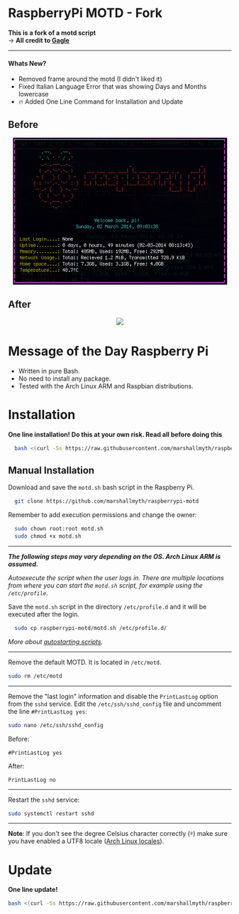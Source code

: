 RaspberryPi MOTD - Fork
====

   **This is a fork of a motd script**                          
   → **All credit to [Gagle](https://github.com/gagle/raspberrypi-motd)**
   
 ---
#### Whats New?

 - Removed frame around the motd (I didn't liked it)
 - Fixed Italian Language Error that was showing Days and Months lowercase
- 🔥 Added One Line Command for Installation and Update

## Before
<p align="center">
  <img src="https://github.com/gagle/raspberrypi-motd/blob/master/motd.png?raw=true"/>
</p>

## After
<p align="center">
  <img src="https://github.com/marshallmyth/raspberrypi-motd/blob/master/motd-noframe.png?raw=true"/>
</p>

# Message of the Day Raspberry Pi

- Written in pure Bash. 
- No need to install any package. 
- Tested with the Arch Linux ARM and Raspbian distributions.

# Installation
**One line installation! Do this at your own risk. Read all before doing this**                     
```bash
  bash <(curl -Ss https://raw.githubusercontent.com/marshallmyth/raspberrypi-motd/master/motdinstall.sh)
```
## Manual Installation
Download and save the `motd.sh` bash script in the Raspberry Pi. 
```bash
  git clone https://github.com/marshallmyth/raspberrypi-motd
```

Remember to add execution permissions and change the owner:

```bash
  sudo chown root:root motd.sh
  sudo chmod +x motd.sh
```
---

***The following steps may vary depending on the OS. Arch Linux ARM is assumed.***

*Autoexecute the script when the user logs in. There are multiple locations from where you can start the `motd.sh` script, for example using the `/etc/profile`.*

Save the `motd.sh` script in the directory `/etc/profile.d` and it will be executed after the login. 
```bash
  sudo cp raspberrypi-motd/motd.sh /etc/profile.d/
  ```
*More about [autostarting scripts](https://wiki.archlinux.org/index.php/Bash#Configuration_file_sourcing_order_at_startup).*

---

 Remove the default MOTD. It is located in `/etc/motd`.
  
  ```bash
  sudo rm /etc/motd
  ```
  
  ---
Remove the "last login" information and disable the `PrintLastLog` option from the `sshd` service. 
Edit the `/etc/ssh/sshd_config` file and uncomment the line `#PrintLastLog yes`:
  
  ```bash
  sudo nano /etc/ssh/sshd_config
  ```
  
  Before:
  
  ```text
  #PrintLastLog yes
  ```
  
  After:
  
  ```text
  PrintLastLog no
  ```
  
  ---
  Restart the `sshd` service:
  
  ```bash
  sudo systemctl restart sshd
  ```
---
**Note**: If you don't see the degree Celsius character correctly (`º`) make sure you have enabled a UTF8 locale ([Arch Linux locales](https://wiki.archlinux.org/index.php/locale)).
# Update
**One line update!**
```bash
bash <(curl -Ss https://raw.githubusercontent.com/marshallmyth/raspberrypi-motd/master/motdupdate.sh)
```
